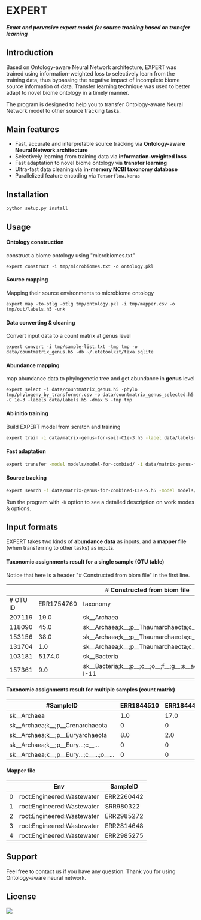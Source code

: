 # EXPERT

##### Exact and pervasive expert model for source tracking based on transfer learning

## Introduction

Based on Ontology-aware Neural Network architecture, EXPERT was trained using information-weighted loss to selectively learn from the training data, thus bypassing the negative impact of incomplete biome source information of data. Transfer learning technique was used to better adapt to novel biome ontology in a timely manner. 

The program is designed to help you to transfer Ontology-aware Neural Network model to other source tracking tasks. 

## Main features

- Fast, accurate and interpretable source tracking via **Ontology-aware Neural Network architecture**
- Selectively learning from training data via **information-weighted loss**
- Fast adaptation to novel biome ontology via **transfer learning**
- Ultra-fast data cleaning via **in-memory NCBI taxonomy database**
- Parallelized feature encoding via `Tensorflow.keras`

## Installation

```shell script
python setup.py install
```

## Usage

#### Ontology construction

construct a biome ontology using "microbiomes.txt"

```shell script
expert construct -i tmp/microbiomes.txt -o ontology.pkl
```

#### Source mapping 

Mapping their source environments to microbiome ontology

```shell script
expert map -to-otlg -otlg tmp/ontology.pkl -i tmp/mapper.csv -o tmp/out/labels.h5 -unk
```

#### Data converting & cleaning

Convert input data to a count matrix at genus level

```shell script
expert convert -i tmp/sample-list.txt -tmp tmp -o data/countmatrix_genus.h5 -db ~/.etetoolkit/taxa.sqlite
```

#### Abundance mapping

map abundance data to phylogenetic tree and get abundance in **genus** level

```shell script
expert select -i data/countmatrix_genus.h5 -phylo tmp/phylogeny_by_transformer.csv -o data/countmatrix_genus_selected.h5 -C 1e-3 -labels data/labels.h5 -dmax 5 -tmp tmp
```

#### Ab initio training

Build EXPERT model from scratch and training

```bash
expert train -i data/matrix-genus-for-soil-C1e-3.h5 -label data/labels-for-soil.h5 -otlg config/ontology-for-soil.pkl -end-idx -1 -split-idx 10240 -log logs/training-history-for-soil.csv -dmax 6 -o ./models/model-for-soil -cfg ../../config/config.ini -phylo tmp/phylogeny_selected_using_varianceThreshold_C0.001.csv
```

#### Fast adaptation

```bash
expert transfer -model models/model-for-combied/ -i data/matrix-genus-for-disease-C1e-5.h5 -labels data/labels-for-disease.h5 -otlg config/ontology-for-disease.pkl -dmax 6 -o models/model-for-disease -cfg ../../config/config.ini  -phylo tmp/phylogeny_selected_using_varianceThreshold_C1e-05.csv -log logs/transfer_history.csv -tmp tmp -split-idx 10240 -end-idx -1
```

#### Source tracking

```bash
expert search -i data/matrix-genus-for-combined-C1e-5.h5 -model models/model-for-combied -cfg ../../config/config.ini -phylo tmp/phylogeny_selected_using_varianceThreshold_C1e-05_pog.csv -tmp tmp -o search_results -gpu -1
```

Run the program with `-h` option to see a detailed description on work modes & options.

## Input formats

EXPERT takes two kinds of **abundance data** as inputs. and a **mapper file** (when transferring to other tasks) as inputs. 

#### Taxonomic assignments result for a single sample (OTU table)

Notice that here is a header "# Constructed from biom file" in the first line.

<table><thead><tr><th colspan="3"># Constructed from biom file</th></tr></thead><tbody><tr><td># OTU ID</td><td>ERR1754760</td><td>taxonomy</td></tr><tr><td>207119</td><td>19.0</td><td>sk__Archaea</td></tr><tr><td>118090</td><td>45.0</td><td>sk__Archaea;k__;p__Thaumarchaeota;c__;o__Nitrosopumilales;f__Nitro...</td></tr><tr><td>153156</td><td>38.0</td><td>sk__Archaea;k__;p__Thaumarchaeota;c__;o__Nitrosopumilales;f__Nitro...</td></tr><tr><td>131704</td><td>1.0</td><td>sk__Archaea;k__;p__Thaumarchaeota;c__Nitrososphaeria;o__Nitrososp...</td></tr><tr><td>103181</td><td>5174.0</td><td>sk__Bacteria</td></tr><tr><td>157361</td><td>9.0</td><td>sk__Bacteria;k__;p__;c__;o__;f__;g__;s__agricultural_soil_bacterium_SC-I-11</td></tr></tbody></table>

#### Taxonomic assignments result for multiple samples (count matrix)

<table><thead><tr><th>#SampleID</th><th>ERR1844510</th><th>ERR1844449</th><th>ERR1844450</th><th>ERR1844451</th></tr></thead><tbody><tr><td>sk__Archaea</td><td>1.0</td><td>17.0</td><td>8.0</td><td>16.0</td></tr><tr><td>sk__Archaea;k__;p__Crenarchaeota</td><td>0</td><td>0</td><td>0</td><td>0</td></tr><tr><td>sk__Archaea;k__;p__Euryarchaeota</td><td>8.0</td><td>2.0</td><td>3.0</td><td>1.0</td></tr><tr><td>sk__Archaea;k__;p__Eury...;c__...</td><td>0</td><td>0</td><td>0</td><td>0</td></tr><tr><td>sk__Archaea;k__;p__Eury...;c__...;o__...</td><td>0</td><td>0</td><td>0</td><td>0</td></tr></tbody></table>

#### Mapper file

<table><thead><tr><th></th><th>Env</th><th>SampleID</th></tr></thead><tbody><tr><td>0</td><td>root:Engineered:Wastewater</td><td>ERR2260442</td></tr><tr><td>1</td><td>root:Engineered:Wastewater</td><td>SRR980322</td></tr><tr><td>2</td><td>root:Engineered:Wastewater</td><td>ERR2985272</td></tr><tr><td>3</td><td>root:Engineered:Wastewater</td><td>ERR2814648</td></tr><tr><td>4</td><td>root:Engineered:Wastewater</td><td>ERR2985275</td></tr></tbody></table>

## Support

Feel free to contact us if you have any question. Thank you for using Ontology-aware neural network.

## License

[![](https://award.dovolopor.com?lt=License&rt=MIT&rbc=green)](./LICENSE)